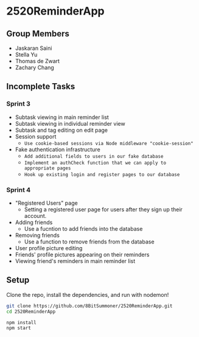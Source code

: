 # 2520ReminderApp
## Group Members
- Jaskaran Saini
- Stella Yu
- Thomas de Zwart
- Zachary Chang
## Incomplete Tasks
### Sprint 3
- Subtask viewing in main reminder list
- Subtask viewing in individual reminder view
- Subtask and tag editing on edit page
- Session support
  - `Use cookie-based sessions via Node middleware "cookie-session"`
- Fake authentication infrastructure
  - `Add additional fields to users in our fake database`
  - `Implement an authCheck function that we can apply to appropriate pages`
  - `Hook up existing login and register pages to our database`
### Sprint 4
- "Registered Users" page
  - Setting a registered user page for users after they sign up their account.
- Adding friends
  - Use a fucntion to add friends into the database
- Removing friends
  - Use a function to remove friends from the database
- User profile picture editing
- Friends' profile pictures appearing on their reminders
- Viewing friend's reminders in main reminder list
## Setup
Clone the repo, install the dependencies, and run with nodemon!
```bash
git clone https://github.com/8BitSummoner/2520ReminderApp.git
cd 2520ReminderApp
```
```bash
npm install
npm start
```
